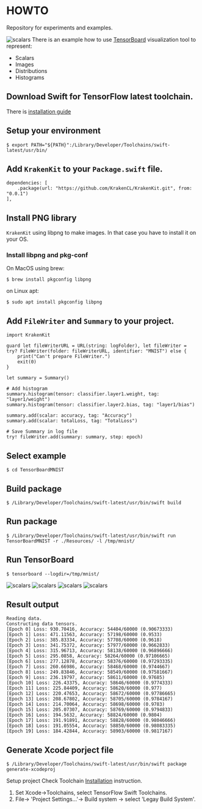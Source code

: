 # HOWTO
Repository for experiments and examples.

![scalars](https://raw.githubusercontent.com/KrakenCL/HOWTO/master/docs/scalars.png)
There is an example how to use [TensorBoard](https://www.tensorflow.org/guide/summaries_and_tensorboard) visualization tool to represent:  
* Scalars
* Images
* Distributions
* Histograms


## Download Swift for TensorFlow latest toolchain.
There is [installation guide](https://github.com/tensorflow/swift/blob/master/Installation.md)


## Setup your environment
```
$ export PATH="${PATH}":/Library/Developer/Toolchains/swift-latest/usr/bin/
```


## Add `KrakenKit` to your `Package.swift` file.
```
dependencies: [
    .package(url: "https://github.com/KrakenCL/KrakenKit.git", from: "0.0.1")
],
```


## Install PNG library
`KrakenKit` using libpng to make images. In that case you have to install it on your OS.

### Install libpng and pkg-conf

On MacOS using brew:
```
$ brew install pkgconfig libpng
```

on Linux apt:
```
$ sudo apt install pkgconfig libpng
```


## Add `FileWriter` and `Summary` to your project.
```
import KrakenKit

guard let fileWriterURL = URL(string: logFolder), let fileWriter = try? FileWriter(folder: fileWriterURL, identifier: "MNIST") else {
    print("Can't prepare FileWriter.")
    exit(0)
}

let summary = Summary()

# Add histogram
summary.histogram(tensor: classifier.layer1.weight, tag: "layer1/weight")
summary.histogram(tensor: classifier.layer2.bias, tag: "layer1/bias")

summary.add(scalar: accuracy, tag: "Accuracy")
summary.add(scalar: totalLoss, tag: "TotalLoss")

# Save Summary in log file 
try! fileWriter.add(summary: summary, step: epoch)

```


## Select example
```
$ cd TensorBoardMNIST
```


## Build package 
```
$ /Library/Developer/Toolchains/swift-latest/usr/bin/swift build
```


## Run package
```
$ /Library/Developer/Toolchains/swift-latest/usr/bin/swift run TensorBoardMNIST -r ./Resources/ -l /tmp/mnist/
```


## Run TensorBoard
```
$ tensorboard --logdir=/tmp/mnist/
```
![scalars](https://raw.githubusercontent.com/KrakenCL/HOWTO/master/docs/scalars.png)
![scalars](https://raw.githubusercontent.com/KrakenCL/HOWTO/master/docs/images.png)
![scalars](https://raw.githubusercontent.com/KrakenCL/HOWTO/master/docs/distributions.png)
![scalars](https://raw.githubusercontent.com/KrakenCL/HOWTO/master/docs/histograms.png)


## Result output
```
Reading data.
Constructing data tensors.
[Epoch 0] Loss: 930.70416, Accuracy: 54404/60000 (0.90673333)
[Epoch 1] Loss: 471.11563, Accuracy: 57198/60000 (0.9533)
[Epoch 2] Loss: 385.83334, Accuracy: 57708/60000 (0.9618)
[Epoch 3] Loss: 341.75372, Accuracy: 57977/60000 (0.9662833)
[Epoch 4] Loss: 315.96713, Accuracy: 58138/60000 (0.96896666)
[Epoch 5] Loss: 295.0858, Accuracy: 58264/60000 (0.97106665)
[Epoch 6] Loss: 277.12878, Accuracy: 58376/60000 (0.97293335)
[Epoch 7] Loss: 260.66986, Accuracy: 58468/60000 (0.9744667)
[Epoch 8] Loss: 249.83846, Accuracy: 58549/60000 (0.97581667)
[Epoch 9] Loss: 236.19797, Accuracy: 58611/60000 (0.97685)
[Epoch 10] Loss: 226.43375, Accuracy: 58646/60000 (0.9774333)
[Epoch 11] Loss: 225.84409, Accuracy: 58620/60000 (0.977)
[Epoch 12] Loss: 220.47653, Accuracy: 58672/60000 (0.97786665)
[Epoch 13] Loss: 208.67802, Accuracy: 58705/60000 (0.9784167)
[Epoch 14] Loss: 214.70064, Accuracy: 58698/60000 (0.9783)
[Epoch 15] Loss: 205.07307, Accuracy: 58769/60000 (0.9794833)
[Epoch 16] Loss: 194.5632, Accuracy: 58824/60000 (0.9804)
[Epoch 17] Loss: 191.91891, Accuracy: 58828/60000 (0.98046666)
[Epoch 18] Loss: 191.05554, Accuracy: 58850/60000 (0.98083335)
[Epoch 19] Loss: 184.42844, Accuracy: 58903/60000 (0.9817167)

```


## Generate Xcode porject file 
```
$ /Library/Developer/Toolchains/swift-latest/usr/bin/swift package generate-xcodeproj
```
Setup project 
Check Toolchain [Installation](https://github.com/tensorflow/swift/blob/master/Installation.md) instruction. 
1) Set Xcode->Toolchains,  select TensorFlow Swift  Toolchains.
2) File-> 'Project Settings...'-> Build system -> select 'Legay Build System'.
